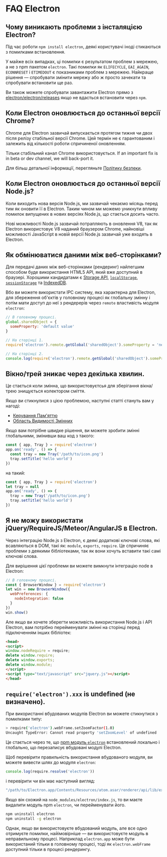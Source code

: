 # FAQ Electron

## Чому виникають проблеми з інсталяцією Electron?

Під час роботи `npm install electron`, деякі користувачі іноді стикаються з помилками встановлення.

У майже всіх випадках, ці помилки є результатом проблем з мережею, а не з npm пакетом `electron`. Такі помилки як `ELIFECYCLE`, `EAI_AGAIN`, `ECONNRESET` і `ETIMEDOUT` є показниками проблем з мережею. Найкраще рішення — спробувати змінити мережу або ж просто зачекати та спробувати встановити ще раз.

Ви також можете спробувати завантажити Electron прямо з [electron/electron/releases](https://github.com/electron/electron/releases) якщо не вдасться встановити через `npm`.

## Коли Electron оновлюється до останньої версії Chrome?

Chrome для Electron зазвичай випускається протягом тижня чи двох після релізу стабільної версії Chrome. Цей термін не є гарантованим і залежить від кількості роботи спричиненої оновленням.

Тільки стабільний канал Chrome використовується. If an important fix is in beta or dev channel, we will back-port it.

Для більш детальної інформації, перегляньте [Політику безпеки](tutorial/security.md).

## Коли Electron оновлюється до останньої версії Node.js?

Коли виходить нова версія Node.js, ми зазвичай чекаємо місяць перед тим як оновити її в Electron. Таким чином ми можемо уникнути впливу помилок випущених в нових версіях Node.js, що стається досить часто.

Нові можливості Node.js зазвичай потрапляють в оновлення V8, так як Electron використовує V8 наданий браузером Chrome, найновіші можливості JavaScript в новій версії Node.js зазвичай уже входять в Electron.

## Як обмінюватися даними між веб-сторінками?

Для передачі даних між веб-сторінками (рендеринг) найлегшим способом буде використання HTML5 API, який вже доступний в браузері. Хорошими кандидатами є [Storage API](https://developer.mozilla.org/en-US/docs/Web/API/Storage), [`localStorage`](https://developer.mozilla.org/en-US/docs/Web/API/Window/localStorage), [`sessionStorage`](https://developer.mozilla.org/en-US/docs/Web/API/Window/sessionStorage) та [IndexedDB](https://developer.mozilla.org/en-US/docs/Web/API/IndexedDB_API).

Вбо ви можете використати IPC систему, яка характерна для Electron, для збереження об'єктів у головному процесі як глобальну змінну і потім мати доступ до неї з рендерерів через `remote` властивість модуля `electron`:

```javascript
// В головному процесі.
global.sharedObject = {
  someProperty: 'default value'
}
```

```javascript
// На сторінці 1.
require('electron').remote.getGlobal('sharedObject').someProperty = 'new value'
```

```javascript
// На сторінці 2.
console.log(require('electron').remote.getGlobal('sharedObject').someProperty)
```

## Вікно/трей зникає через декілька хвилин.

Це стається коли змінна, що використовуєтсья для зберігання вікна/трею знищується колектором сміття.

Якщо ви стикнулися з цією проблемою, наступні статті стануть вам у нагоді:

* [Керування Пам'яттю](https://developer.mozilla.org/en-US/docs/Web/JavaScript/Memory_Management)
* [Область Видимості Змінних](https://msdn.microsoft.com/library/bzt2dkta(v=vs.94).aspx)

Якщо вам потрібне швидке рішення, ви можете зробити змінні глобальними, змінивши ваш код з такого:

```javascript
const { app, Tray } = require('electron')
app.on('ready', () => {
  const tray = new Tray('/path/to/icon.png')
  tray.setTitle('hello world')
})
```

на такий:

```javascript
const { app, Tray } = require('electron')
let tray = null
app.on('ready', () => {
  tray = new Tray('/path/to/icon.png')
  tray.setTitle('hello world')
})
```

## Я не можу використати jQuery/RequireJS/Meteor/AngularJS в Electron.

Через інтеграцію Node.js з Electron, є деякі додаткові ключові слова, які всавляються в DOM, такі як: `module`, `exports`, `require`. Це спричиняє проблеми з деякими бібліотеками, так як вони хочуть вставити такі самі ключові слова.

Для вирішення цієї проблеми ви можете вимкнути інтеграцію node в Electron:

```javascript
// В головному процесі.
const { BrowserWindow } = require('electron')
let win = new BrowserWindow({
  webPreferences: {
    nodeIntegration: false
  }
})
win.show()
```

Але якщо ви хочете зберегти можливість використання Node.js і API Electron, вам потрібно перейменувати змінні на сторінці перед підключенням інших бібліотек:

```html
<head>
<script>
window.nodeRequire = require;
delete window.require;
delete window.exports;
delete window.module;
</script>
<script type="text/javascript" src="jquery.js"></script>
</head>
```

## `require('electron').xxx` is undefined (не визначено).

При використанні вбудованих модулів Electron ви можете стикнутися з помилками типу:

```sh
> require('electron').webFrame.setZoomFactor(1.0)
Uncaught TypeError: Cannot read property 'setZoomLevel' of undefined
```

Це стається через те, що [npm модуль `electron`](https://www.npmjs.com/package/electron) встановлений локально і глобально, що перезаписує вбудовані модулі Electron.

Щоб перевірити правильність використання вбудованого модуля, ви можете вивести шлях до модуля `electron`:

```javascript
console.log(require.resolve('electron'))
```

і перевірити чи він має наступний вигляд:

```sh
"/path/to/Electron.app/Contents/Resources/atom.asar/renderer/api/lib/exports/electron.js"
```

Якщо він схожий на `node_modules/electron/index.js`, то ви маєте видалити модуль npm `electron`, чи перейменувати його.

```sh
npm uninstall electron
npm uninstall -g electron
```

Однак, якщо ви використовуєте вбудований модуль, але все одно отримуєте помилки, найімовірніше — ви використовуєте модуль в неправильному процесі. Наприклад `electron.app` може бути використаний тільки в головному процесі, тоді як `electron.webFrame` доступний тільки в процесі рендерингу.
